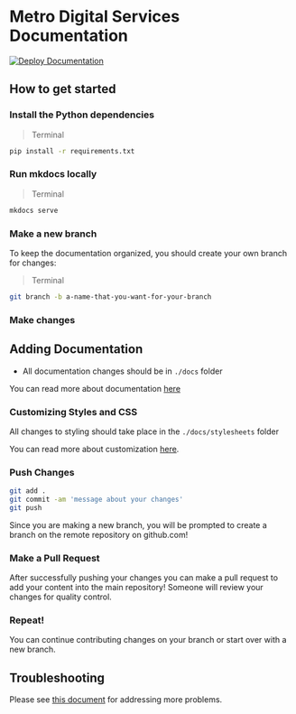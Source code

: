 # Metro Digital Services Documentation
[![Deploy Documentation](https://github.com/LACMTA/digital-services-team-docs/actions/workflows/main.yml/badge.svg?branch=main)](https://github.com/LACMTA/digital-services-team-docs/actions/workflows/main.yml)
## How to get started

### Install the Python dependencies
>Terminal
```bash
pip install -r requirements.txt
```

### Run mkdocs locally
>Terminal
```bash
mkdocs serve
```
### Make a new branch
To keep the documentation organized, you should create your own branch for changes:
>Terminal
```bash
git branch -b a-name-that-you-want-for-your-branch
```
### Make changes

## Adding Documentation
- All documentation changes should be in `./docs` folder

You can read more about documentation [here](https://www.mkdocs.org/user-guide/writing-your-docs/#writing-with-markdown)

### Customizing Styles and CSS

All changes to styling should take place in the `./docs/stylesheets` folder

You can read more about customization [here](https://squidfunk.github.io/mkdocs-material/customization/#overriding-blocks-recommended).

### Push Changes
```bash
git add .
git commit -am 'message about your changes'
git push
```
Since you are making a new branch, you will be prompted to create a branch on the remote repository on github.com!

### Make a Pull Request
After successfully pushing your changes you can make a pull request to add your content into the main repository! Someone will review your changes for quality control.

### Repeat!
You can continue contributing changes on your branch or start over with a new branch.

## Troubleshooting
Please see [this document](troubleshooting.md) for addressing more problems.